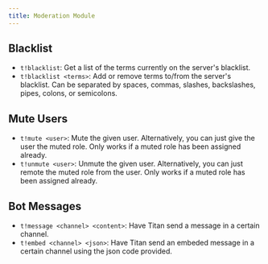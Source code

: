 ```yaml
---
title: Moderation Module
---
```


## Blacklist
- `t!blacklist`: Get a list of the terms currently on the server's blacklist.
- `t!blacklist <terms>`: Add or remove terms to/from the server's blacklist. Can be separated by spaces, commas, slashes, backslashes, pipes, colons, or semicolons.

## Mute Users
- `t!mute <user>`: Mute the given user. Alternatively, you can just give the user the muted role. Only works if a muted role has been assigned already.
- `t!unmute <user>`: Unmute the given user. Alternatively, you can just remote the muted role from the user. Only works if a muted role has been assigned already.

## Bot Messages
- `t!message <channel> <content>`: Have Titan send a message in a certain channel.
- `t!embed <channel> <json>`: Have Titan send an embeded message in a certain channel using the json code provided.
